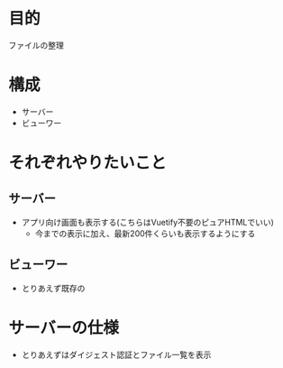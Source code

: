 # 目的
ファイルの整理

# 構成
- サーバー
- ビューワー

# それぞれやりたいこと
## サーバー
- アプリ向け画面も表示する(こちらはVuetify不要のピュアHTMLでいい)
  - 今までの表示に加え、最新200件くらいも表示するようにする

## ビューワー
- とりあえず既存の

# サーバーの仕様
- とりあえずはダイジェスト認証とファイル一覧を表示

